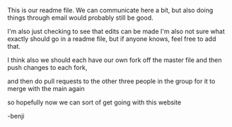 This is our readme file. 
We can communicate here a bit, 
but also doing things through email would probably still be good.

I'm also just checking to see that edits can be made
I'm also not sure what exactly should go in a readme file,
but if anyone knows, feel free to add that.

I think also we should each have our own fork off the master file
and then push changes to each fork,

and then do pull requests to the other three people in the group
for it to merge with the main again

so hopefully now we can sort of get going with this website 

-benji
